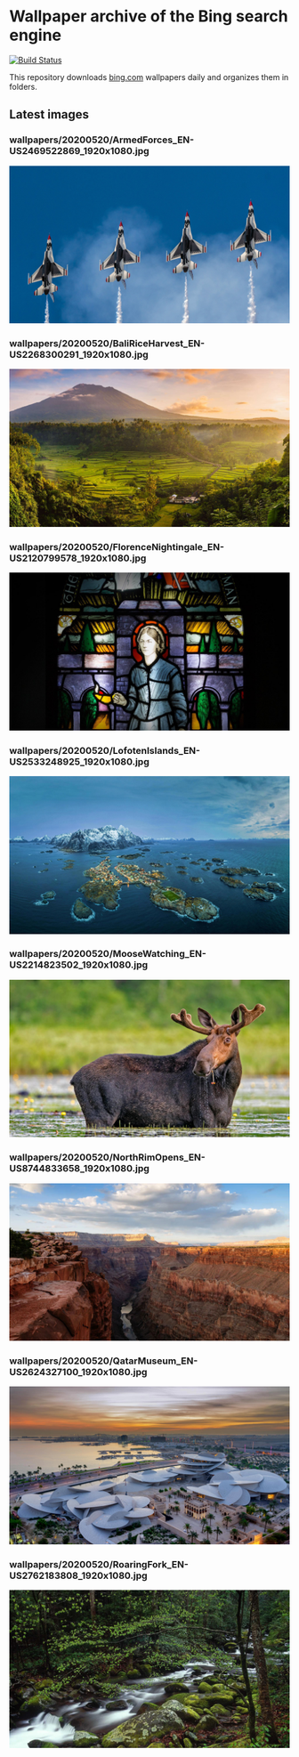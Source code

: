# Wallpaper archive of the Bing search engine

[![Build Status](https://travis-ci.org/kijart/bing-daily-images-dl.svg?branch=wallpapers)](https://travis-ci.org/kijart/bing-daily-images-dl)

This repository downloads [bing.com](https://www.bing.com) wallpapers daily and organizes them in folders.

## Latest images

<!-- Wallpapers -->

### wallpapers/20200520/ArmedForces_EN-US2469522869_1920x1080.jpg

![wallpapers/20200520/ArmedForces_EN-US2469522869_1920x1080.jpg](wallpapers/20200520/ArmedForces_EN-US2469522869_1920x1080.jpg)

### wallpapers/20200520/BaliRiceHarvest_EN-US2268300291_1920x1080.jpg

![wallpapers/20200520/BaliRiceHarvest_EN-US2268300291_1920x1080.jpg](wallpapers/20200520/BaliRiceHarvest_EN-US2268300291_1920x1080.jpg)

### wallpapers/20200520/FlorenceNightingale_EN-US2120799578_1920x1080.jpg

![wallpapers/20200520/FlorenceNightingale_EN-US2120799578_1920x1080.jpg](wallpapers/20200520/FlorenceNightingale_EN-US2120799578_1920x1080.jpg)

### wallpapers/20200520/LofotenIslands_EN-US2533248925_1920x1080.jpg

![wallpapers/20200520/LofotenIslands_EN-US2533248925_1920x1080.jpg](wallpapers/20200520/LofotenIslands_EN-US2533248925_1920x1080.jpg)

### wallpapers/20200520/MooseWatching_EN-US2214823502_1920x1080.jpg

![wallpapers/20200520/MooseWatching_EN-US2214823502_1920x1080.jpg](wallpapers/20200520/MooseWatching_EN-US2214823502_1920x1080.jpg)

### wallpapers/20200520/NorthRimOpens_EN-US8744833658_1920x1080.jpg

![wallpapers/20200520/NorthRimOpens_EN-US8744833658_1920x1080.jpg](wallpapers/20200520/NorthRimOpens_EN-US8744833658_1920x1080.jpg)

### wallpapers/20200520/QatarMuseum_EN-US2624327100_1920x1080.jpg

![wallpapers/20200520/QatarMuseum_EN-US2624327100_1920x1080.jpg](wallpapers/20200520/QatarMuseum_EN-US2624327100_1920x1080.jpg)

### wallpapers/20200520/RoaringFork_EN-US2762183808_1920x1080.jpg

![wallpapers/20200520/RoaringFork_EN-US2762183808_1920x1080.jpg](wallpapers/20200520/RoaringFork_EN-US2762183808_1920x1080.jpg)


